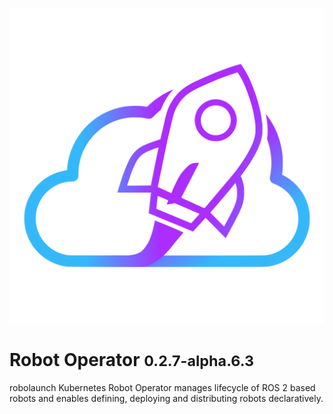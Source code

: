 

<!-- background image -->

![](https://raw.githubusercontent.com/robolaunch/trademark/main/logos/svg/rocket.svg)

# Robot Operator <small>0.2.7-alpha.6.3</small>

robolaunch Kubernetes Robot Operator manages lifecycle of ROS 2 based robots and enables defining, deploying and distributing robots declaratively.